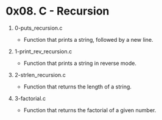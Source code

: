 # 0x08. C - Recursion

1. 0-puts_recursion.c
   - Function that prints a string, followed by a new line.

2. 1-print_rev_recursion.c
   - Function that prints a string in reverse mode.

3. 2-strlen_recursion.c
   - Function that returns the length of a string.

4. 3-factorial.c
   - Function that returns the factorial of a given number.

